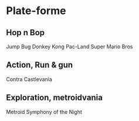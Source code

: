 # Plate-forme

## Hop n Bop

Jump Bug
Donkey Kong
Pac-Land
Super Mario Bros

## Action, Run & gun

Contra
Castlevania

## Exploration, metroidvania

Metroid
Symphony of the Night
